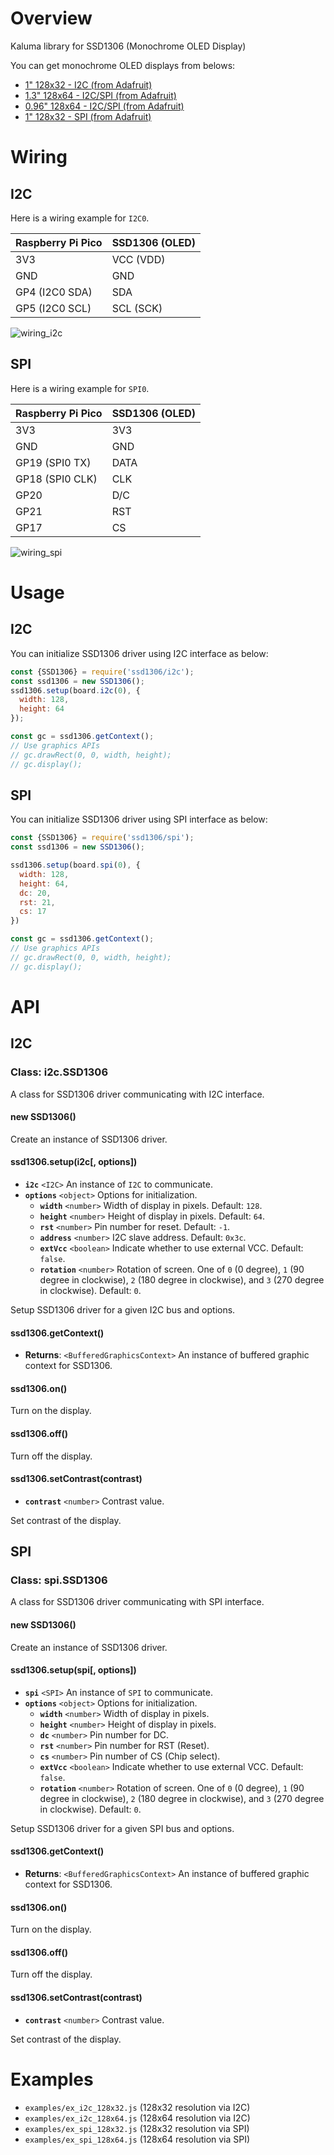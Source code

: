 # Overview

Kaluma library for SSD1306 (Monochrome OLED Display)

You can get monochrome OLED displays from belows:

- [1" 128x32 - I2C (from Adafruit)](https://www.adafruit.com/product/931)
- [1.3" 128x64 - I2C/SPI (from Adafruit)](https://www.adafruit.com/product/938)
- [0.96" 128x64 - I2C/SPI (from Adafruit)](https://www.adafruit.com/product/326)
- [1" 128x32 - SPI (from Adafruit)](https://www.adafruit.com/product/661)

# Wiring

## I2C

Here is a wiring example for `I2C0`.

| Raspberry Pi Pico | SSD1306 (OLED) |
| ----------------- | -------------- |
| 3V3               | VCC (VDD)      |
| GND               | GND            |
| GP4 (I2C0 SDA)    | SDA            |
| GP5 (I2C0 SCL)    | SCL (SCK)      |

![wiring_i2c](https://github.com/niklauslee/ssd1306/blob/main/images/wiring_i2c.jpg?raw=true)

## SPI

Here is a wiring example for `SPI0`.

| Raspberry Pi Pico | SSD1306 (OLED) |
| ----------------- | -------------- |
| 3V3               | 3V3            |
| GND               | GND            |
| GP19 (SPI0 TX)    | DATA           |
| GP18 (SPI0 CLK)   | CLK            |
| GP20              | D/C            |
| GP21              | RST            |
| GP17              | CS             |

![wiring_spi](https://github.com/niklauslee/ssd1306/blob/main/images/wiring_spi.jpg?raw=true)

# Usage

## I2C

You can initialize SSD1306 driver using I2C interface as below:

```js
const {SSD1306} = require('ssd1306/i2c');
const ssd1306 = new SSD1306();
ssd1306.setup(board.i2c(0), {
  width: 128,
  height: 64  
});

const gc = ssd1306.getContext();
// Use graphics APIs
// gc.drawRect(0, 0, width, height);
// gc.display();
```

## SPI

You can initialize SSD1306 driver using SPI interface as below:

```js
const {SSD1306} = require('ssd1306/spi');
const ssd1306 = new SSD1306();

ssd1306.setup(board.spi(0), {
  width: 128,
  height: 64,
  dc: 20,
  rst: 21,
  cs: 17
})

const gc = ssd1306.getContext();
// Use graphics APIs
// gc.drawRect(0, 0, width, height);
// gc.display();
```

# API

## I2C

### Class: i2c.SSD1306

A class for SSD1306 driver communicating with I2C interface.

#### new SSD1306()

Create an instance of SSD1306 driver.

#### ssd1306.setup(i2c[, options])

- **`i2c`** `<I2C>` An instance of `I2C` to communicate.
- **`options`** `<object>` Options for initialization.
  - **`width`** `<number>` Width of display in pixels. Default: `128`.
  - **`height`** `<number>` Height of display in pixels. Default: `64`.
  - **`rst`** `<number>` Pin number for reset. Default: `-1`.
  - **`address`** `<number>` I2C slave address. Default: `0x3c`.
  - **`extVcc`** `<boolean>` Indicate whether to use external VCC. Default: `false`.
  - **`rotation`** `<number>` Rotation of screen. One of `0` (0 degree), `1` (90 degree in clockwise), `2` (180 degree in clockwise), and `3` (270 degree in clockwise). Default: `0`.

Setup SSD1306 driver for a given I2C bus and options.

#### ssd1306.getContext()

- **Returns**: `<BufferedGraphicsContext>` An instance of buffered graphic context for SSD1306.

#### ssd1306.on()

Turn on the display.

#### ssd1306.off()

Turn off the display.

#### ssd1306.setContrast(contrast)

- **`contrast`** `<number>` Contrast value.

Set contrast of the display.

## SPI

### Class: spi.SSD1306

A class for SSD1306 driver communicating with SPI interface.

#### new SSD1306()

Create an instance of SSD1306 driver.

#### ssd1306.setup(spi[, options])

- **`spi`** `<SPI>` An instance of `SPI` to communicate.
- **`options`** `<object>` Options for initialization.
  - **`width`** `<number>` Width of display in pixels.
  - **`height`** `<number>` Height of display in pixels.
  - **`dc`** `<number>` Pin number for DC.
  - **`rst`** `<number>` Pin number for RST (Reset).
  - **`cs`** `<number>` Pin number of CS (Chip select).
  - **`extVcc`** `<boolean>` Indicate whether to use external VCC. Default: `false`.
  - **`rotation`** `<number>` Rotation of screen. One of `0` (0 degree), `1` (90 degree in clockwise), `2` (180 degree in clockwise), and `3` (270 degree in clockwise). Default: `0`.

Setup SSD1306 driver for a given SPI bus and options.

#### ssd1306.getContext()

- **Returns**: `<BufferedGraphicsContext>` An instance of buffered graphic context for SSD1306.

#### ssd1306.on()

Turn on the display.

#### ssd1306.off()

Turn off the display.

#### ssd1306.setContrast(contrast)

- **`contrast`** `<number>` Contrast value.

Set contrast of the display.

# Examples

* `examples/ex_i2c_128x32.js` (128x32 resolution via I2C)
* `examples/ex_i2c_128x64.js` (128x64 resolution via I2C)
* `examples/ex_spi_128x32.js` (128x32 resolution via SPI)
* `examples/ex_spi_128x64.js` (128x64 resolution via SPI)

